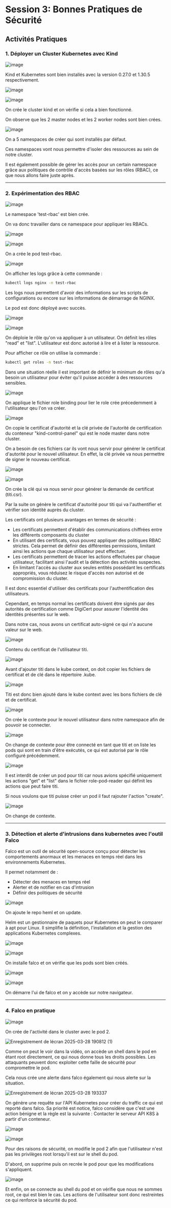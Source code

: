 # Session 3: Bonnes Pratiques de Sécurité

## Activités Pratiques

### 1. Déployer un Cluster Kubernetes avec Kind

![image](https://github.com/user-attachments/assets/dba8f45b-c61e-43c9-8e09-84a8f214c4d6)

Kind et Kubernetes sont bien installés avec la version 0.27.0 et 1.30.5 respectivement.

![image](https://github.com/user-attachments/assets/70417b7c-aeba-44fe-b007-182bb7a75899)

![image](https://github.com/user-attachments/assets/220e17fe-44b1-4b29-a807-08836223aecf)

On crée le cluster kind et on vérifie si cela a bien fonctionné.

On observe que les 2 master nodes et les 2 worker nodes sont bien crées. 

![image](https://github.com/user-attachments/assets/4c7442a2-eb28-4c4d-86ec-1f86d84ebe3c)

On a 5 namespaces de créer qui sont installés par défaut.

Ces namespaces vont nous permettre d'isoler des ressources au sein de notre cluster.

Il est également possible de gérer les accès pour un certain namespace grâce aux politiques de contrôle d'accès basées sur les rôles (RBAC), ce que nous allons faire juste après.

---

### 2. Expérimentation des RBAC

![image](https://github.com/user-attachments/assets/68883ed5-f253-4e72-894a-f31bcaf6f66b)

Le namespace 'test-rbac' est bien crée.

On va donc travailler dans ce namespace pour appliquer les RBACs.

![image](https://github.com/user-attachments/assets/5d2a03ef-a712-4348-b214-8f7a1ee2a765)

![image](https://github.com/user-attachments/assets/ab2e9793-df4e-4a39-a890-dff08365e513)


On a crée le pod test-rbac. 

![image](https://github.com/user-attachments/assets/2d63229a-10f7-404e-b423-ca7861679442)

On afficher les logs grâce à cette commande : 
```bash
kubectl logs nginx -n test-rbac
```

Les logs nous permettent d'avoir des informations sur les scripts de configurations ou encore sur les informations de démarrage de NGINX. 

Le pod est donc déployé avec succès. 

![image](https://github.com/user-attachments/assets/f5b57785-0c66-419b-84d0-310c2b2c6adb)

![image](https://github.com/user-attachments/assets/f37bf00c-7b90-460f-81f9-580d4444ee8e)

On déploie le rôle qu'on va appliquer à un utilisateur. On définit les rôles "read" et "list". L'utilisateur est donc autorisé à lire et à lister la ressource. 

Pour afficher ce rôle on utilise la commande :
```bash
kubectl get roles -n test-rbac
```

Dans une situation réelle il est important de définir le minimum de rôles qu'a besoin un utilisateur pour éviter qu'il puisse accéder à des ressources sensibles.

![image](https://github.com/user-attachments/assets/40a8a8d3-b6ef-48fc-9b50-3c73a28e6f21)

On applique le fichier role binding pour lier le role crée précedemment à l'utilisateur qeu l'on va créer.

![image](https://github.com/user-attachments/assets/3facc9dd-a587-46a8-8121-11119ffd0f8c)

On copie le certificat d'autorité et la clé privée de l'autorité de certification du conteneur "kind-control-panel" qui est le node master dans notre cluster.

On a besoin de ces fichiers car ils vont nous servir pour générer le certificat d'autorité pour le nouvel utilisateur. En effet, la clé privée va nous permettre de signer le nouveau certificat. 

![image](https://github.com/user-attachments/assets/673232b4-7850-448d-9158-04dc001de8fd)

![image](https://github.com/user-attachments/assets/a4adee5f-9c7d-4323-aefb-022f803d0508)

On crée la clé qui va nous servir pour générer la demande de certificat (titi.csr). 

Par la suite on génère le certificat d'autorité pour titi qui va l'authentifier et vérifier son identité auprès du cluster. 

Les certificats ont plusieurs avantages en termes de sécurité : 
- Les certificats permettent d'établir des communications chiffrées entre les différents composants du cluster
- En utilisant des certificats, vous pouvez appliquer des politiques RBAC strictes. Cela permet de définir des différentes permissions, limitant ainsi les actions que chaque utilisateur peut effectuer.
- Les certificats permettent de tracer les actions effectuées par chaque utilisateur, facilitant ainsi l'audit et la détection des activités suspectes.
- En limitant l'accès au cluster aux seules entités possédant les certificats appropriés, vous réduisez le risque d'accès non autorisé et de compromission du cluster.

Il est donc essentiel d'utiliser des certificats pour l'authentification des utilisateurs.

Cependant, en temps normal les certificats doivent être signés par des autorités de certification comme DigiCert pour assurer l'identité des identités présentes sur le web. 

Dans notre cas, nous avons un certificat auto-signé ce qui n'a aucune valeur sur le web.

![image](https://github.com/user-attachments/assets/6907b093-f46c-4d75-a241-549102a944cc)

Contenu du certificat de l'utilisateur titi. 

![image](https://github.com/user-attachments/assets/d527bb24-e20b-407f-b5a3-24d8fd73cb60)

Avant d'ajouter titi dans le kube context, on doit copier les fichiers de certificat et de clé dans le répertoire .kube.

![image](https://github.com/user-attachments/assets/b08c32e9-e62a-4789-8652-5c92f7d017aa)

Titi est donc bien ajouté dans le kube context avec les bons fichiers de clé et de certificat.

![image](https://github.com/user-attachments/assets/b2c19fe9-fb98-47f1-9b59-3b234b883b00)

On crée le contexte pour le nouvel utilisateur dans notre namespace afin de pouvoir se connecter.

![image](https://github.com/user-attachments/assets/7decf4e8-d33f-441c-9aef-a3566ea772eb)

On change de contexte pour être connecté en tant que titi et on liste les pods qui sont en train d'être exécutés, ce qui est autorisé par le rôle configuré précédemment.

![image](https://github.com/user-attachments/assets/696f4b5e-bd1f-4edf-97e0-32b167dd9c2b)

Il est interdit de créer un pod pour titi car nous avions spécifié uniquement les actions "get" et "list" dans le fichier role-pod-reader qui définit les actions que peut faire titi. 

Si nous voulons que titi puisse créer un pod il faut rajouter l'action "create".

![image](https://github.com/user-attachments/assets/74f00f70-f9aa-4788-bb52-9cdd83731687)

On change de contexte.

---

### 3. Détection et alerte d'intrusions dans kubernetes avec l'outil Falco

Falco est un outil de sécurité open-source conçu pour détecter les comportements anormaux et les menaces en temps réel dans les environnements Kubernetes.

Il permet notamment de : 
- Détecter des menaces en temps réel
- Alerter et de notifier en cas d'intrusion
- Définir des politiques de sécurité

![image](https://github.com/user-attachments/assets/9355b35f-b5e3-4ec9-995a-1f478f812dcc)

On ajoute le repo heml et on update.

Helm est un gestionnaire de paquets pour Kubernetes on peut le comparer à apt pour Linux. Il simplifie la définition, l'installation et la gestion des applications Kubernetes complexes.

![image](https://github.com/user-attachments/assets/f90b2cc2-bfdd-4dce-8a48-ca51f40f27df)

![image](https://github.com/user-attachments/assets/1a6212a5-c288-420d-b222-f785c14265f4)

On installe falco et on vérifie que les pods sont bien créés.

![image](https://github.com/user-attachments/assets/cad427ba-8710-4558-b332-8e6a011c17d6)

![image](https://github.com/user-attachments/assets/7c79d832-5d0a-4ede-b236-fd6909a47455)

On démarre l'ui de falco et on y accède sur notre navigateur. 

---

### 4. Falco en pratique

![image](https://github.com/user-attachments/assets/9cc00645-28ef-404d-888d-07f308b68efc)

On crée de l'activité dans le cluster avec le pod 2.

![Enregistrement de lécran 2025-03-28 190812 (1)](https://github.com/user-attachments/assets/53ab725b-2a96-4662-b09c-82b1ae672535)

Comme on peut le voir dans la vidéo, on accède un shell dans le pod en étant root directement, ce qui nous donne tous les droits possibles. Les attaquants peuvent donc exploiter cette faille de sécurité pour compromettre le pod.

Cela nous crée une alerte dans falco également qui nous alerte sur la situation.

![Enregistrement de lécran 2025-03-28 193337](https://github.com/user-attachments/assets/7afea17a-4ad7-47e9-bd2d-e158cafbc541)

On génère une requête sur l'API Kubernetes pour créer du traffic ce qui est reporté dans falco. Sa priorité est notice, falco considère que c'est une action bénigne et la règle est la suivante : Contacter le serveur API K8S à partir d'un conteneur.

![image](https://github.com/user-attachments/assets/dd1f388f-3d62-4d53-8b45-eabcb843294a)

![image](https://github.com/user-attachments/assets/7bcab541-f2a9-45f0-81e4-12f7fc96f6e9)

Pour des raisons de sécurité, on modifie le pod 2 afin que l'utilisateur n'est pas les privilèges root lorsqu'il est sur le shell du pod.

D'abord, on supprime puis on recrée le pod pour que les modifications s'appliquent.

![image](https://github.com/user-attachments/assets/0b9211e1-18af-4921-a40e-62a9a55bd842)

Et enfin, on se connecte au shell du pod et on vérifie que nous ne sommes root, ce qui est bien le cas. Les actions de l'utilisateur sont donc restreintes ce qui renforce la sécurité du pod.
